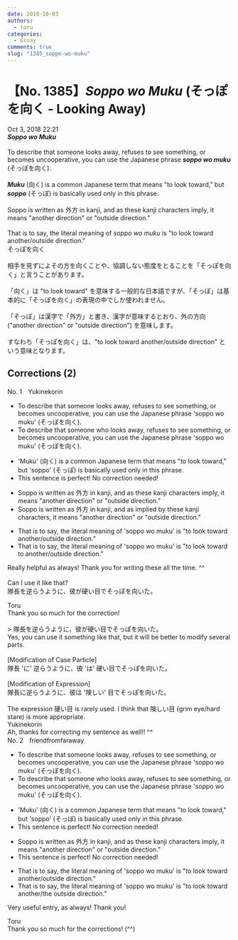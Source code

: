 ```yaml
---
date: 2018-10-03
authors:
  - toru
categories:
  - Essay
comments: true
slug: "1385_soppo-wo-muku"
---
```


# 【No. 1385】<strong><em>Soppo wo Muku</strong></em> (そっぽを向く - Looking Away)
<div class="date">Oct 3, 2018 22:21</div>
<div id="post"><div id="body_show_ori">
<strong><em>Soppo wo Muku</strong></em><br/><br/>To describe that someone looks away, refuses to see something, or becomes uncooperative, you can use the Japanese phrase <strong><em>soppo wo muku</em></strong> (そっぽを向く).<br/><br/><strong><em>Muku</em></strong> (向く) is a common Japanese term that means "to look toward," but <strong><em>soppo</em></strong> (そっぽ) is basically used only in this phrase.<br/><br/>Soppo is written as 外方 in kanji, and as these kanji characters imply, it means "another direction" or "outside direction."<br/><br/>That is to say, the literal meaning of <em>soppo wo muku</em> is "to look toward another/outside direction."
</div></div>

<!-- more -->

<div id="post_ja"><div id="body_show_mo">
そっぽを向く<br/><br/>相手を見ずによその方を向くことや、協調しない態度をとることを「そっぽを向く」と言うことがあります。<br/><br/>「向く」は "to look toward" を意味する一般的な日本語ですが、「そっぽ」は基本的に「そっぽを向く」の表現の中でしか使われません。<br/><br/>「そっぽ」は漢字で「外方」と書き、漢字が意味するとおり、外の方向 ("another direction" or "outside direction") を意味します。<br/><br/>すなわち「そっぽを向く」は、"to look toward another/outside direction" という意味となります。
</div></div>

## Corrections (2)
<div id="block"><div class="first_name"> No. 1　<span class="just_name">Yukinekorin</span></div><div id="block2">
<ul class="correction_field">
<li class="incorrect">To describe that someone looks away, refuses to see something, or becomes uncooperative, you can use the Japanese phrase 'soppo wo muku' (そっぽを向く).</li>
<li class="corrected correct">
To describe <span class="f_blue"><span class="sline">that</span></span> someone <span class="f_blue">who</span> looks away, refuses to see something, or becomes uncooperative, you can use the Japanese phrase 'soppo wo muku' (そっぽを向く).
</li>
</ul>
<ul class="correction_field">
<li class="incorrect">'Muku' (向く) is a common Japanese term that means "to look toward," but 'soppo' (そっぽ) is basically used only in this phrase.</li>
<li class="corrected perfect">This sentence is perfect! No correction needed!</li>
</ul>
<ul class="correction_field">
<li class="incorrect">Soppo is written as 外方 in kanji, and as these kanji characters imply, it means "another direction" or "outside direction."</li>
<li class="corrected correct">
Soppo is written as 外方 in kanji, and as <span class="f_blue">implied by </span>these kanji characters, it means "another direction" or "outside direction."
</li>
</ul>
<ul class="correction_field">
<li class="incorrect">That is to say, the literal meaning of 'soppo wo muku' is "to look toward another/outside direction."</li>
<li class="corrected correct">
That is to say, the literal meaning of 'soppo wo muku' is "to look toward <span class="f_blue">to </span>another/outside direction."
</li>
</ul>
<p class="comment_small">
 Really helpful as always! Thank you for writing these all the time. ^^
 <br/>
 <br/>
 Can I use it like that?
 <br/>
 隊長を逆らうように、彼が硬い目でそっぽを向いた。
</p>

</div><div class="name"><span class="just_name">Toru</span><br>
Thank you so much for the correction!<br/><br/>&gt; 隊長を逆らうように、彼が硬い目でそっぽを向いた。<br/>Yes, you can use it something like that, but it will be better to modify several parts.<br/><br/>[Modification of Case Particle]<br/>隊長 'に' 逆らうように、彼 'は' 硬い目でそっぽを向いた。<br/><br/>[Modification of Expression]<br/>隊長に逆らうように、彼は '険しい' 目でそっぽを向いた。<br/><br/>The expression 硬い目 is rarely used. I think that 険しい目 (grim eye/hard stare) is more appropriate.
</div>
<div class="name"><span class="just_name">Yukinekorin</span><br>
Ah, thanks for correcting my sentence as well!! ^^
</div>
</div>
<div id="block"><div class="first_name"> No. 2　<span class="just_name">friendfromfaraway</span></div><div id="block2">
<ul class="correction_field">
<li class="incorrect">To describe that someone looks away, refuses to see something, or becomes uncooperative, you can use the Japanese phrase 'soppo wo muku' (そっぽを向く).</li>
<li class="corrected correct">
To describe <span class="f_gray"><span class="sline">that </span></span>someone <span class="f_red">who </span>looks away, refuses to see something, or becomes uncooperative, you can use the Japanese phrase 'soppo wo muku' (そっぽを向く).
</li>
</ul>
<ul class="correction_field">
<li class="incorrect">'Muku' (向く) is a common Japanese term that means "to look toward," but 'soppo' (そっぽ) is basically used only in this phrase.</li>
<li class="corrected perfect">This sentence is perfect! No correction needed!</li>
</ul>
<ul class="correction_field">
<li class="incorrect">Soppo is written as 外方 in kanji, and as these kanji characters imply, it means "another direction" or "outside direction."</li>
<li class="corrected perfect">This sentence is perfect! No correction needed!</li>
</ul>
<ul class="correction_field">
<li class="incorrect">That is to say, the literal meaning of 'soppo wo muku' is "to look toward another/outside direction."</li>
<li class="corrected correct">
That is to say, the literal meaning of 'soppo wo muku' is "to look toward another/<span class="f_red">the </span>outside direction."
</li>
</ul>
<p class="comment_small">
 Very useful entry, as always! Thank you!
</p>

</div><div class="name"><span class="just_name">Toru</span><br>
Thank you so much for the corrections! (^^)
</div>
</div>
